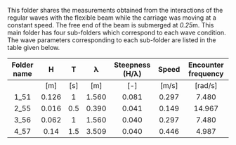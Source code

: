 
This folder shares the measurements obtained from the interactions of the regular waves with the flexible beam while the carriage was moving at a constant speed. The free end of the beam is submerged at *0.25*m. This main folder has four sub-folders which correspond to each wave condition. The wave parameters corresponding to each sub-folder are listed in the table given below.

| Folder name |   H   |  T  | λ | Steepness (H/λ) | Speed | Encounter frequency |
|:-----------:|:-----:|:---:|:------:|:--------------------:|:-----:|:-------------------:|
|             |  [m]  | [s] |   [m]  |          [-]         | [m/s] |       [rad/s]       |
|     1_51    | 0.126 |  1  |  1.560 |         0.081        | 0.297 |        7.480        |
|     2_55    | 0.016 | 0.5 |  0.390 |         0.041        | 0.149 |        14.967       |
|     3_56    | 0.062 |  1  |  1.560 |         0.040        | 0.297 |        7.480        |
|     4_57    |  0.14 | 1.5 |  3.509 |         0.040        | 0.446 |        4.987        |
